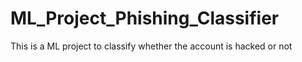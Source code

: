 # ML_Project_Phishing_Classifier
This is a ML project to classify whether the account is hacked or not
